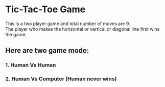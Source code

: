 # Tic-Tac-Toe Game
This is a two player game and total number of moves are 9. <br/>
The player who makes the horizontal or vertical or diagonal line first wins the game. <br/>
## Here are two game mode:
### 1. Human Vs Human
### 2. Human Vs Computer (Human never wins)
